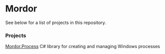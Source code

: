# Mordor

See below for a list of projects in this repository.

### Projects

[Mordor.Process](../master/src/Mordor.Process) C# library for creating and managing Windows processes
